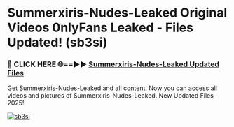 # Summerxiris-Nudes-Leaked Original Videos 0nlyFans Leaked - Files Updated! (sb3si)

<h3>🔴 CLICK HERE 🌐==►► <a href="https://tinyurl.com/4mcuefdz" rel="nofollow">Summerxiris-Nudes-Leaked Updated Files</a></h3>

Get Summerxiris-Nudes-Leaked and all content. Now you can access all videos and pictures of Summerxiris-Nudes-Leaked. New Updated Files 2025!

[![sb3si](https://i.imgur.com/StAQSOY.gif)](https://tinyurl.com/4mcuefdz)
